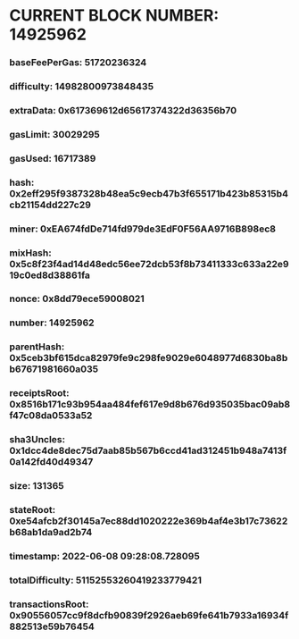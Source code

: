 # CURRENT BLOCK NUMBER: 14925962

### baseFeePerGas: 51720236324
### difficulty: 14982800973848435
### extraData: 0x617369612d65617374322d36356b70
### gasLimit: 30029295
### gasUsed: 16717389
### hash: 0x2eff295f9387328b48ea5c9ecb47b3f655171b423b85315b4cb21154dd227c29
### miner: 0xEA674fdDe714fd979de3EdF0F56AA9716B898ec8
### mixHash: 0x5c8f23f4ad14d48edc56ee72dcb53f8b73411333c633a22e919c0ed8d38861fa
### nonce: 0x8dd79ece59008021
### number: 14925962
### parentHash: 0x5ceb3bf615dca82979fe9c298fe9029e6048977d6830ba8bb67671981660a035
### receiptsRoot: 0x8516b171c93b954aa484fef617e9d8b676d935035bac09ab8f47c08da0533a52
### sha3Uncles: 0x1dcc4de8dec75d7aab85b567b6ccd41ad312451b948a7413f0a142fd40d49347
### size: 131365
### stateRoot: 0xe54afcb2f30145a7ec88dd1020222e369b4af4e3b17c73622b68ab1da9ad2b74
### timestamp: 2022-06-08 09:28:08.728095
### totalDifficulty: 51152553260419233779421
### transactionsRoot: 0x90556057cc9f8dcfb90839f2926aeb69fe641b7933a16934f882513e59b76454
